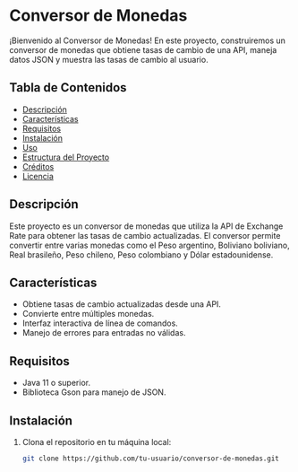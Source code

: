 # Conversor de Monedas

¡Bienvenido al Conversor de Monedas! En este proyecto, construiremos un conversor de monedas que obtiene tasas de cambio de una API, maneja datos JSON y muestra las tasas de cambio al usuario.

## Tabla de Contenidos

- [Descripción](#descripción)
- [Características](#características)
- [Requisitos](#requisitos)
- [Instalación](#instalación)
- [Uso](#uso)
- [Estructura del Proyecto](#estructura-del-proyecto)
- [Créditos](#créditos)
- [Licencia](#licencia)

## Descripción

Este proyecto es un conversor de monedas que utiliza la API de Exchange Rate para obtener las tasas de cambio actualizadas. El conversor permite convertir entre varias monedas como el Peso argentino, Boliviano boliviano, Real brasileño, Peso chileno, Peso colombiano y Dólar estadounidense.

## Características

- Obtiene tasas de cambio actualizadas desde una API.
- Convierte entre múltiples monedas.
- Interfaz interactiva de línea de comandos.
- Manejo de errores para entradas no válidas.

## Requisitos

- Java 11 o superior.
- Biblioteca Gson para manejo de JSON.

## Instalación

1. Clona el repositorio en tu máquina local:
   ```bash
   git clone https://github.com/tu-usuario/conversor-de-monedas.git
